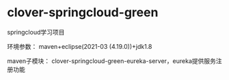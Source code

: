 # clover-springcloud-green
springcloud学习项目

环境参数：
maven+eclipse(2021-03 (4.19.0))+jdk1.8

maven子模块：
clover-springcloud-green-eureka-server，eureka提供服务注册功能
